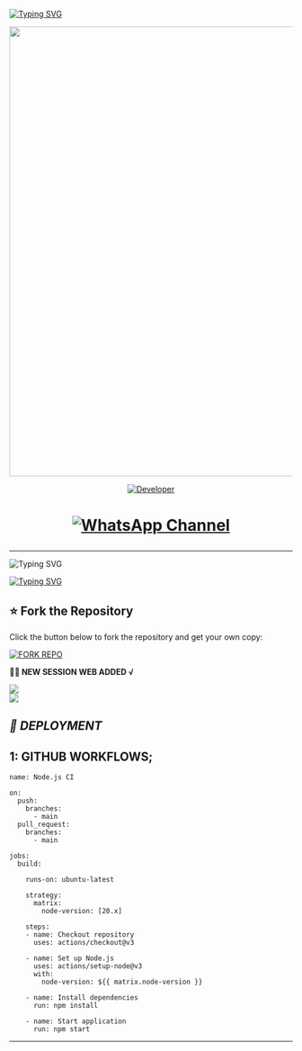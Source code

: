 <a href="https://git.io/typing-svg"><img src="https://readme-typing-svg.demolab.com?font=Black+Ops+One&size=100&pause=1000&color=FF0000&center=true&width=1000&height=200&lines=ROVER-" alt="Typing SVG" /></a>
  </div>

<p align="center">
  <img src="https://files.catbox.moe/bwh07a.jpg" width="800"/>
</p>

<p align="center">
  <a href="https://github.com/Russian-mafia1"><img title="Developer" src="https://img.shields.io/badge/Author-HACKLINK*%20TECH-FF00FF.svg?style=big-square&logo=github" /></a>
</p>

<div align="center">

<h1 align="center">

  
[![WhatsApp Channel](https://img.shields.io/badge/Join-WhatsApp%20Channel-9ACD32?style=big-square&logo=whatsapp)](https://whatsapp.com/channel/0029Vb6Gy5XDzgTBTarvMW1O)
</div>

---------
<img src="https://readme-typing-svg.herokuapp.com?font=Fira+Code&size=25&duration=3000&color=00FF00&background=000000&center=true&vCenter=true&width=600&lines=⚡+TERROR+XMD+BETTER+OPTION;🔥+The+Most+Powerful+WhatsApp+Bot;💻+developed+by+HACKLINK+TECH+INC;🚀+HACKLINK-XD-+Solutions;🌈+Fast+⚡+Secure+🔒+Reliable+✅" alt="Typing SVG">

 [![Typing SVG](https://readme-typing-svg.herokuapp.com?font=monospace-ExtraBold&color=blue&lines=𝗙𝗢𝗥𝗞+𝗔𝗡𝗗+𝗦𝗧𝗔𝗥+⭐+𝗥𝗘𝗣𝗢)](https://git.io/typing-svg)

 ## ⭐ Fork the Repository

Click the button below to fork the repository and get your own copy:

[![FORK REPO](https://img.shields.io/badge/FORK%20REPO-Click%20Here-007ACC?style=for-the-badge&logo=github)](https://github.com/Russian-mafia1/ROVER-XMD/fork)

  **⛓️‍💥 NEW SESSION WEB ADDED √**
  
  <a href='https://russian-mafia.onrender.com/' target="_blank">
    <img src='https://img.shields.io/badge/PAIR_CODE-FF0000?style=for-the-badge&logo=matrix&logoColor=white&labelColor=000000'/>
  </a></br>

<a href='https://muzansspair1.onrender.com/' target="_blank">
    <img src='https://img.shields.io/badge/PAIR_CODE2-FF0000?style=for-the-badge&logo=matrix&logoColor=white&labelColor=000000'/>
  </a></br>

## _📡 DEPLOYMENT_

## 1: GITHUB WORKFLOWS;

```
name: Node.js CI

on:
  push:
    branches:
      - main
  pull_request:
    branches:
      - main

jobs:
  build:

    runs-on: ubuntu-latest

    strategy:
      matrix:
        node-version: [20.x]

    steps:
    - name: Checkout repository
      uses: actions/checkout@v3

    - name: Set up Node.js
      uses: actions/setup-node@v3
      with:
        node-version: ${{ matrix.node-version }}

    - name: Install dependencies
      run: npm install

    - name: Start application
      run: npm start
```

-------
